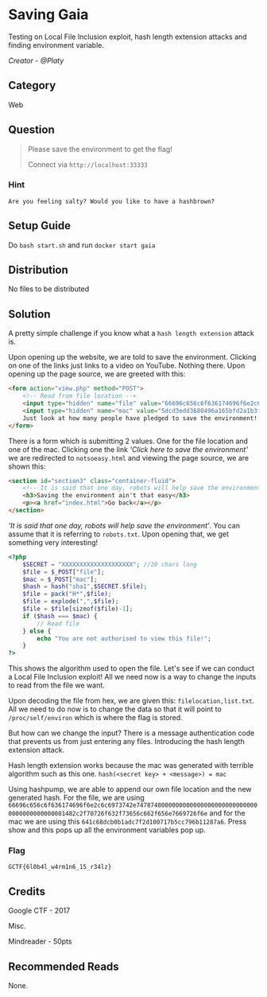 # Saving Gaia
Testing on Local File Inclusion exploit, hash length extension attacks and finding environment variable.

<i>Creator - @Platy</i>

## Category
Web

## Question
>Please save the environment to get the flag!
>
>Connect via `http://localhost:33333`

### Hint
`Are you feeling salty? Would you like to have a hashbrown?`

## Setup Guide
Do `bash start.sh` and run `docker start gaia`

## Distribution
No files to be distributed

## Solution
A pretty simple challenge if you know what a `hash length extension` attack is.

Upon opening up the website, we are told to save the environment. Clicking on one of the links just links to a video on YouTube. Nothing there. Upon opening up the page source, we are greeted with this:
```html
<form action="view.php" method="POST">
	<!-- Read from file location -->
	<input type="hidden" name="file" value="66696c656c6f636174696f6e2c6c6973742e747874">
	<input type="hidden" name="mac" value="5dcd3edd3680496a165bfd2a1b3fec397cde0a12">
	Just look at how many people have pledged to save the environment! <input type="Submit" value="Show">
</form>
```

There is a form which is submitting 2 values. One for the file location and one of the mac. Clicking one the link <i>'Click here to save the environment'</i> we are redirected to `notsoeasy.html` and viewing the page source, we are shown this:
```html
<section id="section3" class="container-fluid">
	<!-- It is said that one day, robots will help save the environment -->
	<h3>Saving the environment ain't that easy</h3>
	<p><a href="index.html">Go back</a></p>
</section>
```
<i>'It is said that one day, robots will help save the environment'</i>. You can assume that it is referring to `robots.txt`. Upon opening that, we get something very interesting!
```php
<?php
	$SECRET = "XXXXXXXXXXXXXXXXXXXX"; //20 chars long
	$file = $_POST["file"];
	$mac = $_POST["mac"];
	$hash = hash("sha1",$SECRET.$file);
	$file = pack("H*",$file);
	$file = explode(",",$file);
	$file = $file[sizeof($file)-1];
	if ($hash === $mac) {
		// Read file
	} else {
		echo "You are not authorised to view this file!";
	}
?>
```
This shows the algorithm used to open the file. Let's see if we can conduct a Local File Inclusion exploit! All we need now is a way to change the inputs to read from the file we want.

Upon decoding the file from hex, we are given this: `filelocation,list.txt`. All we need to do now is to change the data so that it will point to `/proc/self/environ` which is where the flag is stored.

But how can we change the input? There is a message authentication code that prevents us from just entering any files. Introducing the hash length extension attack.

Hash length extension works because the mac was generated with terrible algorithm such as this one. `hash(<secret key> + <message>) = mac`

Using hashpump, we are able to append our own file location and the new generated hash. For the file, we are using `66696c656c6f636174696f6e2c6c6973742e74787480000000000000000000000000000000000000000001482c2f70726f632f73656c662f656e7669726f6e` and for the mac we are using this `641c68dcb0b1adc7f2d100717b5cc796b11287a6`. Press show and this pops up all the environment variables pop up.

### Flag
`GCTF{6l0b4l_w4rm1n6_15_r34lz}`

## Credits
Google CTF - 2017

Misc.

Mindreader - 50pts

## Recommended Reads
None.
